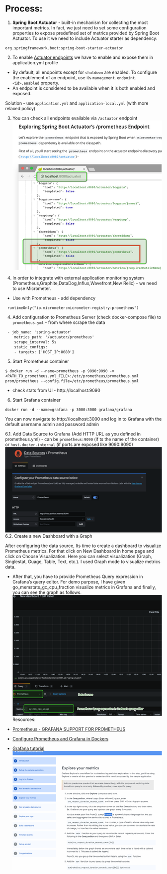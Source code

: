# Process:

1. **Spring Boot Actuator** -  built-in mechanism for collecting the most important metrics. In fact, we just need to set some configuration properties to expose predefined set of metrics provided by Spring Boot Actuator. To use it we need to include Actuator starter as dependency:
```
org.springframework.boot:spring-boot-starter-actuator
```

2. To enable [Actuator endpoints](https://docs.spring.io/spring-boot/docs/current/reference/html/production-ready-features.html#production-ready-endpoints)  we have to enable and expose them in application.yml profile
   
* By default, all endpoints except for `shutdown` are enabled. To configure the enablement of an endpoint, use its `management.endpoint.<id>.enabled` property.
* An endpoint is considered to be available when it is both enabled and exposed.

Solution - use `application.yml` and `application-local.yml` (with more relaxed policy)

3. You can check all endpoints evailable via `/actuator` endpoint
![img.png](img.png)

3. In order to integrate with external application monitoring system (Prometheus,Graphite,DataDog,Influx,Wavefront,New Relic) - we need to use Micrometer. 
   
* Use with Prometheus - add dependency 
```
 runtimeOnly("io.micrometer:micrometer-registry-prometheus")
```

4. Add configuration to Prometheus Server (check docker-compose file) to `prometheus.yml` - from where scrape the data
```
 - job_name: 'spring-actuator'
    metrics_path: '/actuator/prometheus'
    scrape_interval: 5s
    static_configs:
    - targets: ['HOST_IP:8080']
```


5. Start Prometheus container
```
$ docker run -d --name=prometheus -p 9090:9090 -v <PATH_TO_prometheus.yml_FILE>:/etc/prometheus/prometheus.yml prom/prometheus --config.file=/etc/prometheus/prometheus.yml
```

* check stats from UI - http://localhost:9090

6. Start Grafana container
```
docker run -d --name=grafana -p 3000:3000 grafana/grafana 
```
You can now navigate to http://localhost:3000 and log in to Grafana with the default username admin and password admin

6.1. Add Data Source to Grafana (Add HTTP URL as you defined in prometheus.yml) - can be `prometheus:9090` (if ts the name of the container) or `host.docker.internal` (if ports are exposed like 9090:9090)
![img_1.png](img_1.png)
6.2. Create a new Dashboard with a Graph 

After configuring the data source, Its time to create a dashboard to visualize Prometheus metrics. For that click on New Dashboard in home page and click on Choose Visualization. 
Here you can select visualization (Graph, Singlestat, Guage, Table, Text, etc.). I used Graph mode to visualize metrics data.

* After that, you have to provide Prometheus Query expression in Grafana’s query editor. For demo purpose, I have given go_memstats_gc_cpu_fraction visualize metrics in Grafana and finally, you can see the graph as follows.
![img_3.png](img_3.png)
Resources:




* [Prometheus - GRAFANA SUPPORT FOR PROMETHEUS](https://prometheus.io/docs/visualization/grafana/)
* [Configure Prometheus and Grafana in Dockers](https://medium.com/aeturnuminc/configure-prometheus-and-grafana-in-dockers-ff2a2b51aa1d)
* [Grafana tutorial](https://grafana.com/tutorials/grafana-fundamentals)
![img_2.png](img_2.png)
